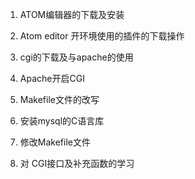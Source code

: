 
1. ATOM编辑器的下载及安装

2. Atom editor 开环境使用的插件的下载操作

3. cgi的下载及与apache的使用

4. Apache开启CGI

5. Makefile文件的改写

6. 安装mysql的C语言库

7. 修改Makefile文件

8. 对 CGI接口及补充函数的学习
